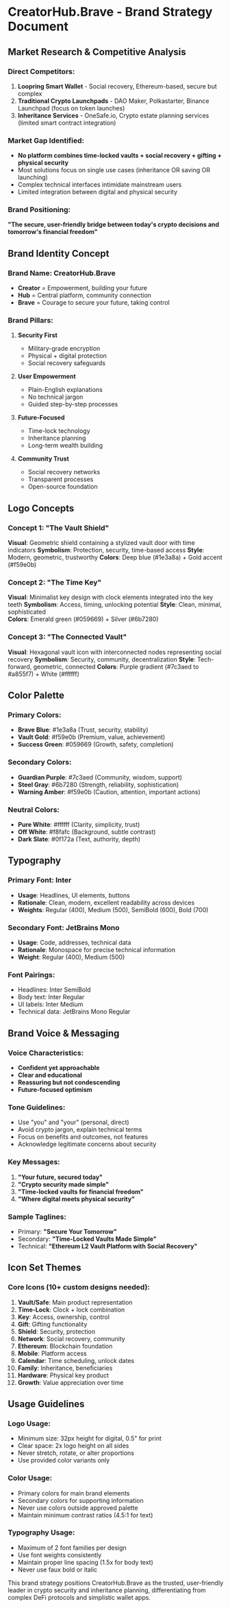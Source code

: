 # CreatorHub.Brave - Brand Strategy Document

## Market Research & Competitive Analysis

### Direct Competitors:
1. **Loopring Smart Wallet** - Social recovery, Ethereum-based, secure but complex
2. **Traditional Crypto Launchpads** - DAO Maker, Polkastarter, Binance Launchpad (focus on token launches)
3. **Inheritance Services** - OneSafe.io, Crypto estate planning services (limited smart contract integration)

### Market Gap Identified:
- **No platform combines time-locked vaults + social recovery + gifting + physical security**
- Most solutions focus on single use cases (inheritance OR saving OR launching)
- Complex technical interfaces intimidate mainstream users
- Limited integration between digital and physical security

### Brand Positioning:
**"The secure, user-friendly bridge between today's crypto decisions and tomorrow's financial freedom"**

## Brand Identity Concept

### Brand Name: CreatorHub.Brave
- **Creator** = Empowerment, building your future
- **Hub** = Central platform, community connection  
- **Brave** = Courage to secure your future, taking control

### Brand Pillars:

1. **Security First**
   - Military-grade encryption
   - Physical + digital protection
   - Social recovery safeguards

2. **User Empowerment**
   - Plain-English explanations
   - No technical jargon
   - Guided step-by-step processes

3. **Future-Focused**
   - Time-lock technology
   - Inheritance planning
   - Long-term wealth building

4. **Community Trust**
   - Social recovery networks
   - Transparent processes
   - Open-source foundation

## Logo Concepts

### Concept 1: "The Vault Shield"
**Visual**: Geometric shield containing a stylized vault door with time indicators
**Symbolism**: Protection, security, time-based access
**Style**: Modern, geometric, trustworthy
**Colors**: Deep blue (#1e3a8a) + Gold accent (#f59e0b)

### Concept 2: "The Time Key"
**Visual**: Minimalist key design with clock elements integrated into the key teeth
**Symbolism**: Access, timing, unlocking potential
**Style**: Clean, minimal, sophisticated  
**Colors**: Emerald green (#059669) + Silver (#6b7280)

### Concept 3: "The Connected Vault"
**Visual**: Hexagonal vault icon with interconnected nodes representing social recovery
**Symbolism**: Security, community, decentralization
**Style**: Tech-forward, geometric, connected
**Colors**: Purple gradient (#7c3aed to #a855f7) + White (#ffffff)

## Color Palette

### Primary Colors:
- **Brave Blue**: #1e3a8a (Trust, security, stability)
- **Vault Gold**: #f59e0b (Premium, value, achievement)
- **Success Green**: #059669 (Growth, safety, completion)

### Secondary Colors:
- **Guardian Purple**: #7c3aed (Community, wisdom, support)
- **Steel Gray**: #6b7280 (Strength, reliability, sophistication)
- **Warning Amber**: #f59e0b (Caution, attention, important actions)

### Neutral Colors:
- **Pure White**: #ffffff (Clarity, simplicity, trust)
- **Off White**: #f8fafc (Background, subtle contrast)
- **Dark Slate**: #0f172a (Text, authority, depth)

## Typography

### Primary Font: **Inter**
- **Usage**: Headlines, UI elements, buttons
- **Rationale**: Clean, modern, excellent readability across devices
- **Weights**: Regular (400), Medium (500), SemiBold (600), Bold (700)

### Secondary Font: **JetBrains Mono**  
- **Usage**: Code, addresses, technical data
- **Rationale**: Monospace for precise technical information
- **Weight**: Regular (400), Medium (500)

### Font Pairings:
- Headlines: Inter SemiBold
- Body text: Inter Regular
- UI labels: Inter Medium
- Technical data: JetBrains Mono Regular

## Brand Voice & Messaging

### Voice Characteristics:
- **Confident yet approachable**
- **Clear and educational** 
- **Reassuring but not condescending**
- **Future-focused optimism**

### Tone Guidelines:
- Use "you" and "your" (personal, direct)
- Avoid crypto jargon, explain technical terms
- Focus on benefits and outcomes, not features
- Acknowledge legitimate concerns about security

### Key Messages:
1. **"Your future, secured today"**
2. **"Crypto security made simple"**
3. **"Time-locked vaults for financial freedom"**
4. **"Where digital meets physical security"**

### Sample Taglines:
- Primary: **"Secure Your Tomorrow"**
- Secondary: **"Time-Locked Vaults Made Simple"**
- Technical: **"Ethereum L2 Vault Platform with Social Recovery"**

## Icon Set Themes

### Core Icons (10+ custom designs needed):
1. **Vault/Safe**: Main product representation
2. **Time-Lock**: Clock + lock combination
3. **Key**: Access, ownership, control
4. **Gift**: Gifting functionality
5. **Shield**: Security, protection
6. **Network**: Social recovery, community
7. **Ethereum**: Blockchain foundation
8. **Mobile**: Platform access
9. **Calendar**: Time scheduling, unlock dates
10. **Family**: Inheritance, beneficiaries
11. **Hardware**: Physical key product
12. **Growth**: Value appreciation over time

## Usage Guidelines

### Logo Usage:
- Minimum size: 32px height for digital, 0.5" for print
- Clear space: 2x logo height on all sides
- Never stretch, rotate, or alter proportions
- Use provided color variants only

### Color Usage:
- Primary colors for main brand elements
- Secondary colors for supporting information
- Never use colors outside approved palette
- Maintain minimum contrast ratios (4.5:1 for text)

### Typography Usage:
- Maximum of 2 font families per design
- Use font weights consistently
- Maintain proper line spacing (1.5x for body text)
- Never use faux bold or italic

This brand strategy positions CreatorHub.Brave as the trusted, user-friendly leader in crypto security and inheritance planning, differentiating from complex DeFi protocols and simplistic wallet apps.